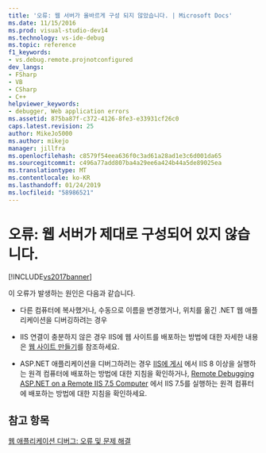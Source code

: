 ```yaml
---
title: '오류: 웹 서버가 올바르게 구성 되지 않았습니다. | Microsoft Docs'
ms.date: 11/15/2016
ms.prod: visual-studio-dev14
ms.technology: vs-ide-debug
ms.topic: reference
f1_keywords:
- vs.debug.remote.projnotconfigured
dev_langs:
- FSharp
- VB
- CSharp
- C++
helpviewer_keywords:
- debugger, Web application errors
ms.assetid: 875ba87f-c372-4126-8fe3-e33931cf26c0
caps.latest.revision: 25
author: MikeJo5000
ms.author: mikejo
manager: jillfra
ms.openlocfilehash: c8579f54eea636f0c3ad61a28ad1e3c6d001da65
ms.sourcegitcommit: c496a77add807ba4a29ee6a424b44a5de89025ea
ms.translationtype: MT
ms.contentlocale: ko-KR
ms.lasthandoff: 01/24/2019
ms.locfileid: "58986521"
---
```

# <a name="error-the-web-server-is-not-configured-correctly"></a>오류: 웹 서버가 제대로 구성되어 있지 않습니다.
[!INCLUDE[vs2017banner](../includes/vs2017banner.md)]

이 오류가 발생하는 원인은 다음과 같습니다.  
  
-   다른 컴퓨터에 복사했거나, 수동으로 이름을 변경했거나, 위치를 옮긴 .NET 웹 애플리케이션을 디버깅하려는 경우  
  
-   IIS 연결이 충분하지 않은 경우 IIS에 웹 사이트를 배포하는 방법에 대한 자세한 내용은 [웹 사이트 만들기](http://www.iis.net/learn/get-started/getting-started-with-iis/create-a-web-site)를 참조하세요.  
  
-   ASP.NET 애플리케이션을 디버그하려는 경우 [IIS에 게시](https://docs.asp.net/en/latest/publishing/iis.html) 에서 IIS 8 이상을 실행하는 원격 컴퓨터에 배포하는 방법에 대한 지침을 확인하거나, [Remote Debugging ASP.NET on a Remote IIS 7.5 Computer](../debugger/remote-debugging-aspnet-on-a-remote-iis-7-5-computer.md) 에서 IIS 7.5를 실행하는 원격 컴퓨터에 배포하는 방법에 대한 지침을 확인하세요.  
  
## <a name="see-also"></a>참고 항목  
 [웹 애플리케이션 디버그: 오류 및 문제 해결](../debugger/debugging-web-applications-errors-and-troubleshooting.md)
